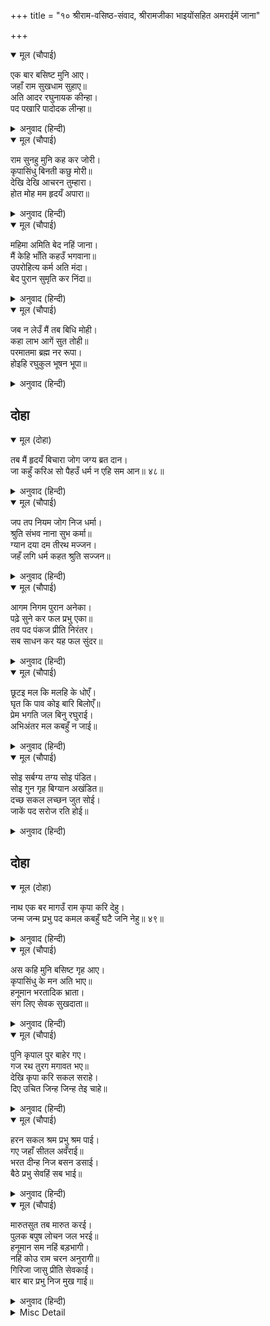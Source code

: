 +++
title = "१० श्रीराम-वसिष्ठ-संवाद, श्रीरामजीका भाइयोंसहित अमराईमें जाना"

+++


<details open><summary>मूल (चौपाई)</summary>

एक बार बसिष्ट मुनि आए।  
जहाँ राम सुखधाम सुहाए॥  
अति आदर रघुनायक कीन्हा।  
पद पखारि पादोदक लीन्हा॥
</details>

<details><summary>अनुवाद (हिन्दी)</summary>

एक बार मुनि वसिष्ठजी वहाँ आये जहाँ सुन्दर सुखके धाम श्रीरामजी थे। श्रीरघुनाथजीने उनका बहुत ही आदर-सत्कार किया और उनके चरण धोकर चरणामृत लिया॥ १॥
</details>

<details open><summary>मूल (चौपाई)</summary>

राम सुनहु मुनि कह कर जोरी।  
कृपासिंधु बिनती कछु मोरी॥  
देखि देखि आचरन तुम्हारा।  
होत मोह मम हृदयँ अपारा॥
</details>

<details><summary>अनुवाद (हिन्दी)</summary>

मुनिने हाथ जोड़कर कहा—हे कृपासागर श्रीरामजी! मेरी कुछ विनती सुनिये! आपके आचरणों (मनुष्योचित चरित्रों) को देख-देखकर मेरे हृदयमें अपार मोह (भ्रम) होता है॥ २॥
</details>

<details open><summary>मूल (चौपाई)</summary>

महिमा अमिति बेद नहिं जाना।  
मैं केहि भाँति कहउँ भगवाना॥  
उपरोहित्य कर्म अति मंदा।  
बेद पुरान सुमृति कर निंदा॥
</details>

<details><summary>अनुवाद (हिन्दी)</summary>

हे भगवन्! आपकी महिमाकी सीमा नहीं है, उसे वेद भी नहीं जानते। फिर मैं किस प्रकार कह सकता हूँ? पुरोहितीका कर्म (पेशा) बहुत ही नीचा है। वेद, पुराण और स्मृति सभी इसकी निन्दा करते हैं॥ ३॥
</details>

<details open><summary>मूल (चौपाई)</summary>

जब न लेउँ मैं तब बिधि मोही।  
कहा लाभ आगें सुत तोही॥  
परमातमा ब्रह्म नर रूपा।  
होइहि रघुकुल भूषन भूपा॥
</details>

<details><summary>अनुवाद (हिन्दी)</summary>

जब मैं उसे (सूर्यवंशकी पुरोहितीका काम) नहीं लेता था, तब ब्रह्माजीने मुझे कहा था—हे पुत्र! इससे तुमको आगे चलकर बहुत लाभ होगा। स्वयं ब्रह्म परमात्मा मनुष्यरूप धारण कर रघुकुलके भूषण राजा होंगे॥ ४॥
</details>

## दोहा


<details open><summary>मूल (दोहा)</summary>

तब मैं हृदयँ बिचारा जोग जग्य ब्रत दान।  
जा कहुँ करिअ सो पैहउँ धर्म न एहि सम आन॥ ४८॥
</details>

<details><summary>अनुवाद (हिन्दी)</summary>

तब मैंने हृदयमें विचार किया कि जिसके लिये योग, यज्ञ, व्रत और दान किये जाते हैं, उसे मैं इसी कर्मसे पा जाऊँगा; तब तो इसके समान दूसरा कोई धर्म ही नहीं है॥ ४८॥
</details>

<details open><summary>मूल (चौपाई)</summary>

जप तप नियम जोग निज धर्मा।  
श्रुति संभव नाना सुभ कर्मा॥  
ग्यान दया दम तीरथ मज्जन।  
जहँ लगि धर्म कहत श्रुति सज्जन॥
</details>

<details><summary>अनुवाद (हिन्दी)</summary>

जप, तप, नियम, योग, अपने-अपने (वर्णाश्रमके) धर्म, श्रुतियोंसे उत्पन्न (वेदविहित) बहुत-से शुभ कर्म, ज्ञान, दया, दम (इन्द्रियनिग्रह), तीर्थस्नान आदि जहाँतक वेद और संतजनोंने धर्म कहे हैं (उनके करनेका)—॥ १॥
</details>

<details open><summary>मूल (चौपाई)</summary>

आगम निगम पुरान अनेका।  
पढ़े सुने कर फल प्रभु एका॥  
तव पद पंकज प्रीति निरंतर।  
सब साधन कर यह फल सुंदर॥
</details>

<details><summary>अनुवाद (हिन्दी)</summary>

(तथा) हे प्रभो! अनेक तन्त्र, वेद और पुराणोंके पढ़ने और सुननेका सर्वोत्तम फल एक ही है और सब साधनोंका भी यही एक सुन्दर फल है कि आपके चरणकमलोंमें सदा-सर्वदा प्रेम हो॥ २॥
</details>

<details open><summary>मूल (चौपाई)</summary>

छूटइ मल कि मलहि के धोएँ।  
घृत कि पाव कोइ बारि बिलोएँ॥  
प्रेम भगति जल बिनु रघुराई।  
अभिअंतर मल कबहुँ न जाई॥
</details>

<details><summary>अनुवाद (हिन्दी)</summary>

मैलसे धोनेसे क्या मैल छूटता है? जलके मथनेसे क्या कोई घी पा सकता है? (उसी प्रकार) हे रघुनाथजी! प्रेम-भक्तिरूपी (निर्मल) जलके बिना अन्तःकरणका मल कभी नहीं जाता॥ ३॥
</details>

<details open><summary>मूल (चौपाई)</summary>

सोइ सर्बग्य तग्य सोइ पंडित।  
सोइ गुन गृह बिग्यान अखंडित॥  
दच्छ सकल लच्छन जुत सोई।  
जाकें पद सरोज रति होई॥
</details>

<details><summary>अनुवाद (हिन्दी)</summary>

वही सर्वज्ञ है, वही तत्त्वज्ञ और पण्डित है, वही गुणोंका घर और अखण्ड विज्ञानवान् है; वही चतुर और सब सुलक्षणोंसे युक्त है, जिसका आपके चरणकमलोंमें प्रेम है॥ ४॥
</details>

## दोहा


<details open><summary>मूल (दोहा)</summary>

नाथ एक बर मागउँ राम कृपा करि देहु।  
जन्म जन्म प्रभु पद कमल कबहुँ घटै जनि नेहु॥ ४९॥
</details>

<details><summary>अनुवाद (हिन्दी)</summary>

हे नाथ! हे श्रीरामजी! मैं आपसे एक वर माँगता हूँ, कृपा करके दीजिये। प्रभु (आप) के चरणकमलोंमें मेरा प्रेम जन्म-जन्मान्तरमें भी कभी न घटे॥ ४९॥
</details>

<details open><summary>मूल (चौपाई)</summary>

अस कहि मुनि बसिष्ट गृह आए।  
कृपासिंधु के मन अति भाए॥  
हनूमान भरतादिक भ्राता।  
संग लिए सेवक सुखदाता॥
</details>

<details><summary>अनुवाद (हिन्दी)</summary>

ऐसा कहकर मुनि वसिष्ठजी घर आये। वे कृपासागर श्रीरामजीके मनको बहुत ही अच्छे लगे। तदनन्तर सेवकोंको सुख देनेवाले श्रीरामजीने हनुमान् जी तथा भरतजी आदि भाइयोंको साथ लिया॥ १॥
</details>

<details open><summary>मूल (चौपाई)</summary>

पुनि कृपाल पुर बाहेर गए।  
गज रथ तुरग मगावत भए॥  
देखि कृपा करि सकल सराहे।  
दिए उचित जिन्ह जिन्ह तेइ चाहे॥
</details>

<details><summary>अनुवाद (हिन्दी)</summary>

और फिर कृपालु श्रीरामजी नगरके बाहर गये और वहाँ उन्होंने हाथी, रथ और घोड़े मँगवाये। उन्हें देखकर, कृपा करके प्रभुने सबकी सराहना की और उनको जिस-जिसने चाहा, उस-उसको उचित जानकर दिया॥ २॥
</details>

<details open><summary>मूल (चौपाई)</summary>

हरन सकल श्रम प्रभु श्रम पाई।  
गए जहाँ सीतल अवँराई॥  
भरत दीन्ह निज बसन डसाई।  
बैठे प्रभु सेवहिं सब भाई॥
</details>

<details><summary>अनुवाद (हिन्दी)</summary>

संसारके सभी श्रमोंको हरनेवाले प्रभुने (हाथी, घोड़े आदि बाँटनेमें) श्रमका अनुभव किया और (श्रम मिटानेको) वहाँ गये जहाँ शीतल अमराई (आमोंका बगीचा) थी। वहाँ भरतजीने अपना वस्त्र बिछा दिया। प्रभु उसपर बैठ गये और सब भाई उनकी सेवा करने लगे॥ ३॥
</details>

<details open><summary>मूल (चौपाई)</summary>

मारुतसुत तब मारुत करई।  
पुलक बपुष लोचन जल भरई॥  
हनूमान सम नहिं बड़भागी।  
नहिं कोउ राम चरन अनुरागी॥  
गिरिजा जासु प्रीति सेवकाई।  
बार बार प्रभु निज मुख गाई॥
</details>

<details><summary>अनुवाद (हिन्दी)</summary>

उस समय पवनपुत्र हनुमान् जी पवन (पंखा) करने लगे। उनका शरीर पुलकित हो गया और नेत्रोंमें (प्रेमाश्रुओंका) जल भर आया। (शिवजी कहने लगे—) हे गिरिजे! हनुमान् जीके समान न तो कोई बड़भागी है और न कोई श्रीरामजीके चरणोंका प्रेमी ही है, जिनके प्रेम और सेवाकी (स्वयं) प्रभुने अपने श्रीमुखसे बार-बार बड़ाई की है॥ ४-५॥
</details>

<details><summary>Misc Detail</summary>


</details>
